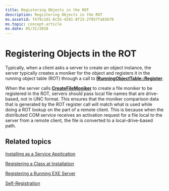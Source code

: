 ```yaml
---
title: Registering Objects in the ROT
description: Registering Objects in the ROT
ms.assetid: f479c2d1-0c55-4281-8f15-2f957fa03b70
ms.topic: concept-article
ms.date: 05/31/2018
---
```


# Registering Objects in the ROT

Typically, when a client asks a server to create an object instance, the server typically creates a moniker for the object and registers it in the running object table (ROT) through a call to [**IRunningObjectTable::Register**](/windows/desktop/api/ObjIdl/nf-objidl-irunningobjecttable-register).

When the server calls [**CreateFileMoniker**](/windows/desktop/api/Objbase/nf-objbase-createfilemoniker) to create a file moniker to be registered in the ROT, servers should pass local file names that are drive-based, not in UNC format. This ensures that the moniker comparison data that is generated by the ROT register call will match what is used while doing a ROT lookup on the part of a remote client. This is because when the distributed COM service receives an activation request for a file local to the server from a remote client, the file is converted to a local-drive-based path.

## Related topics

<dl> <dt>

[Installing as a Service Application](installing-as-a-service-application.md)
</dt> <dt>

[Registering a Class at Installation](registering-a-class-at-installation.md)
</dt> <dt>

[Registering a Running EXE Server](registering-a-running-exe-server.md)
</dt> <dt>

[Self-Registration](self-registration.md)
</dt> </dl>

 

 




